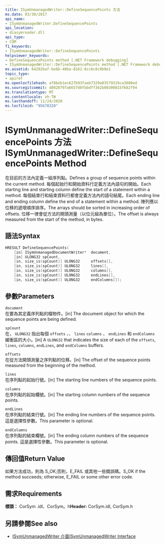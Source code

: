 ```yaml
---
title: ISymUnmanagedWriter::DefineSequencePoints 方法
ms.date: 03/30/2017
api_name:
- ISymUnmanagedWriter.DefineSequencePoints
api_location:
- diasymreader.dll
api_type:
- COM
f1_keywords:
- ISymUnmanagedWriter::DefineSequencePoints
helpviewer_keywords:
- DefineSequencePoints method [.NET Framework debugging]
- ISymUnmanagedWriter::DefineSequencePoints method [.NET Framework debugging]
ms.assetid: 64202baf-be6b-40ba-8162-8cc6c0c9b8e1
topic_type:
- apiref
ms.openlocfilehash: af8beb1ec627b93faeb7329a03579319ca3880ed
ms.sourcegitcommit: d8020797a6657d0fbbdff362b80300815f682f94
ms.translationtype: MT
ms.contentlocale: zh-TW
ms.lasthandoff: 11/24/2020
ms.locfileid: "95678320"
---
```

# <a name="isymunmanagedwriterdefinesequencepoints-method"></a><span data-ttu-id="ca750-102">ISymUnmanagedWriter::DefineSequencePoints 方法</span><span class="sxs-lookup"><span data-stu-id="ca750-102">ISymUnmanagedWriter::DefineSequencePoints Method</span></span>

<span data-ttu-id="ca750-103">在目前的方法內定義一組序列點。</span><span class="sxs-lookup"><span data-stu-id="ca750-103">Defines a group of sequence points within the current method.</span></span> <span data-ttu-id="ca750-104">每個起始行和開始資料行定義方法內語句的開始。</span><span class="sxs-lookup"><span data-stu-id="ca750-104">Each starting line and starting column define the start of a statement within a method.</span></span> <span data-ttu-id="ca750-105">每個結束行和結束資料行都會定義方法內的語句結尾。</span><span class="sxs-lookup"><span data-stu-id="ca750-105">Each ending line and ending column define the end of a statement within a method.</span></span> <span data-ttu-id="ca750-106">陣列應以位移的遞增順序排序。</span><span class="sxs-lookup"><span data-stu-id="ca750-106">The arrays should be sorted in increasing order of offsets.</span></span> <span data-ttu-id="ca750-107">位移一律會從方法的開頭測量（以位元組為單位）。</span><span class="sxs-lookup"><span data-stu-id="ca750-107">The offset is always measured from the start of the method, in bytes.</span></span>  
  
## <a name="syntax"></a><span data-ttu-id="ca750-108">語法</span><span class="sxs-lookup"><span data-stu-id="ca750-108">Syntax</span></span>  
  
```cpp  
HRESULT DefineSequencePoints(  
    [in] ISymUnmanagedDocumentWriter*  document,  
    [in] ULONG32 spCount,  
    [in, size_is(spCount)] ULONG32     offsets[],  
    [in, size_is(spCount)] ULONG32     lines[],  
    [in, size_is(spCount)] ULONG32     columns[],  
    [in, size_is(spCount)] ULONG32     endLines[],  
    [in, size_is(spCount)] ULONG32     endColumns[]);  
```  
  
## <a name="parameters"></a><span data-ttu-id="ca750-109">參數</span><span class="sxs-lookup"><span data-stu-id="ca750-109">Parameters</span></span>  

 `document`  
 <span data-ttu-id="ca750-110">在要為其定義序列點的檔物件。</span><span class="sxs-lookup"><span data-stu-id="ca750-110">[in] The document object for which the sequence points are being defined.</span></span>  
  
 `spCount`  
 <span data-ttu-id="ca750-111">在， `ULONG32` 指出每個 `offsets` 、、 `lines` `columns` 、 `endLines` 和 `endColumns` 緩衝區的大小。</span><span class="sxs-lookup"><span data-stu-id="ca750-111">[in] A `ULONG32` that indicates the size of each of the `offsets`, `lines`, `columns`, `endLines`, and `endColumns` buffers.</span></span>  
  
 `offsets`  
 <span data-ttu-id="ca750-112">在從方法開頭測量之序列點的位移。</span><span class="sxs-lookup"><span data-stu-id="ca750-112">[in] The offset of the sequence points measured from the beginning of the method.</span></span>  
  
 `lines`  
 <span data-ttu-id="ca750-113">在序列點的起始行號。</span><span class="sxs-lookup"><span data-stu-id="ca750-113">[in] The starting line numbers of the sequence points.</span></span>  
  
 `columns`  
 <span data-ttu-id="ca750-114">在序列點的起始欄號。</span><span class="sxs-lookup"><span data-stu-id="ca750-114">[in] The starting column numbers of the sequence points.</span></span>  
  
 `endLines`  
 <span data-ttu-id="ca750-115">在序列點的結束行號。</span><span class="sxs-lookup"><span data-stu-id="ca750-115">[in] The ending line numbers of the sequence points.</span></span> <span data-ttu-id="ca750-116">這是選擇性參數。</span><span class="sxs-lookup"><span data-stu-id="ca750-116">This parameter is optional.</span></span>  
  
 `endColumns`  
 <span data-ttu-id="ca750-117">在序列點的結束欄號。</span><span class="sxs-lookup"><span data-stu-id="ca750-117">[in] The ending column numbers of the sequence points.</span></span> <span data-ttu-id="ca750-118">這是選擇性參數。</span><span class="sxs-lookup"><span data-stu-id="ca750-118">This parameter is optional.</span></span>  
  
## <a name="return-value"></a><span data-ttu-id="ca750-119">傳回值</span><span class="sxs-lookup"><span data-stu-id="ca750-119">Return Value</span></span>  

 <span data-ttu-id="ca750-120">如果方法成功，則為 S_OK;否則，E_FAIL 或其他一些錯誤碼。</span><span class="sxs-lookup"><span data-stu-id="ca750-120">S_OK if the method succeeds; otherwise, E_FAIL or some other error code.</span></span>  
  
## <a name="requirements"></a><span data-ttu-id="ca750-121">需求</span><span class="sxs-lookup"><span data-stu-id="ca750-121">Requirements</span></span>  

 <span data-ttu-id="ca750-122">**標頭：** CorSym .idl、CorSym。h</span><span class="sxs-lookup"><span data-stu-id="ca750-122">**Header:** CorSym.idl, CorSym.h</span></span>  
  
## <a name="see-also"></a><span data-ttu-id="ca750-123">另請參閱</span><span class="sxs-lookup"><span data-stu-id="ca750-123">See also</span></span>

- [<span data-ttu-id="ca750-124">ISymUnmanagedWriter 介面</span><span class="sxs-lookup"><span data-stu-id="ca750-124">ISymUnmanagedWriter Interface</span></span>](isymunmanagedwriter-interface.md)
